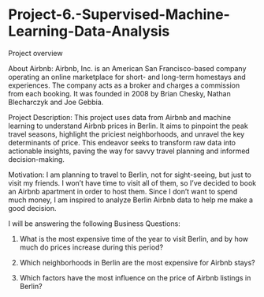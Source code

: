 # Project-6.-Supervised-Machine-Learning-Data-Analysis

Project overview

About Airbnb:
Airbnb, Inc. is an American San Francisco-based company operating an online marketplace for short- and long-term homestays and experiences. The company acts as a broker and charges a commission from each booking. It was founded in 2008 by Brian Chesky, Nathan Blecharczyk and Joe Gebbia.

Project Description:
This project uses data from Airbnb and machine learning to understand Airbnb prices in Berlin. It aims to pinpoint the peak travel seasons, highlight the priciest neighborhoods, and unravel the key determinants of price. This endeavor seeks to transform raw data into actionable insights, paving the way for savvy travel planning and informed decision-making.

Motivation:
I am planning to travel to Berlin, not for sight-seeing, but just to visit my friends. I won’t have time to visit all of them, so I’ve decided to book an Airbnb apartment in order to host them. Since I don’t want to spend much money, I am inspired to analyze Berlin Airbnb data to help me make a good decision.

I will be answering the following Business Questions:
1. What is the most expensive time of the year to visit Berlin, and by how much do prices increase during this period?

2. Which neighborhoods in Berlin are the most expensive for Airbnb stays?

3. Which factors have the most influence on the price of Airbnb listings in Berlin?
